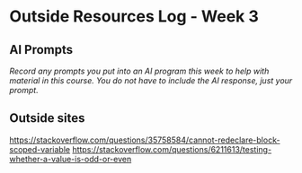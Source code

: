 # Outside Resources Log - Week 3


## AI Prompts
_Record any prompts you put into an AI program this week to help with material in this course. You do not have to include the AI response, just your prompt._

## Outside sites
https://stackoverflow.com/questions/35758584/cannot-redeclare-block-scoped-variable
https://stackoverflow.com/questions/6211613/testing-whether-a-value-is-odd-or-even
